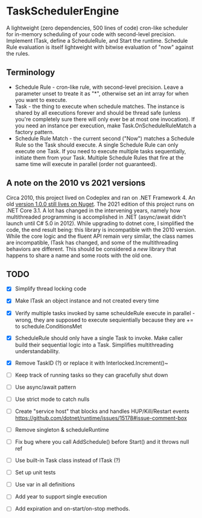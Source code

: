 # TaskSchedulerEngine

A lightweight (zero dependencies, 500 lines of code) cron-like scheduler for in-memory scheduling of your code with second-level precision. Implement ITask, define a ScheduleRule, and Start the runtime. 
Schedule Rule evaluation is itself lightweight with bitwise evaluation of "now" against the rules. 

## Terminology

* Schedule Rule - cron-like rule, with second-level precision. Leave a parameter unset to treate it as "*", otherwise set an int array for when you want to execute. 
* Task - the thing to execute when schedule matches. The instance is shared by all executions forever and should be thread safe (unless you're completely sure there will only ever be at most one invocation). If you need an instance per execution, make Task.OnScheduleRuleMatch a factory pattern.
* Schedule Rule Match - the current second ("Now") matches a Schedule Rule so the Task should execute. A single Schedule Rule can only execute one Task. If you need to execute multiple tasks sequentially, initiate them from your Task. Multiple Schedule Rules that fire at the same time will execute in parallel (order not guaranteed).

## A note on the 2010 vs 2021 versions

Circa 2010, this project lived on Codeplex and ran on .NET Framework 4. An old [version 1.0.0 still lives on Nuget](https://www.nuget.org/packages/TaskSchedulerEngine/1.0.0). 
The 2021 edition of this project runs on .NET Core 3.1. A lot has changed in the intervening years, namely how multithreaded programming
is accomplished in .NET (async/await didn't launch until C# 5.0 in 2012). While upgrading to dotnet core, I simplified the code, the end result being:
this library is incompatible with the 2010 version. While the core logic and the fluent API remain very similar, the 
class names are incompatible, ITask has changed, and some of the multithreading behaviors are different. 
This should be considered a *new* library that happens to share a name and some roots with the old one. 


## TODO

- [x] Simplify thread locking code
- [x] Make ITask an object instance and not created every time
- [x] Verify multiple tasks invoked by same scheuldeRule execute in parallel - wrong, they are supposed to execute sequientially because they are += to schedule.ConditionsMet
- [x] ScheduleRule should only have a single Task to invoke. Make caller build their sequential logic into a Task. Simplifies multithreading understandability.
- [x] Remove TaskID (?) or replace it with Interlocked.Increment()~

- [ ] Keep track of running tasks so they can gracefully shut down
- [ ] Use async/await pattern
- [ ] Use strict mode to catch nulls 
- [ ] Create "service host" that blocks and handles HUP/Kill/Restart events https://github.com/dotnet/runtime/issues/15178#issue-comment-box
- [ ] Remove singleton & scheduleRuntime 
- [ ] Fix bug where you call AddSchedule() before Start() and it throws null ref 
- [ ] Use built-in Task class instead of ITask (?)
- [ ] Set up unit tests

- [ ] Use var in all definitions 
- [ ] Add year to support single execution
- [ ] Add expiration and on-start/on-stop methods. 




